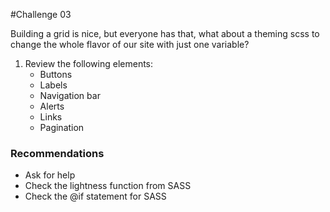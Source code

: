 #Challenge 03

Building a grid is nice, but everyone has that, what about a theming scss to change the whole flavor of our site with just one variable?

1. Review the following elements:
	* Buttons
	* Labels
	* Navigation bar
	* Alerts
	* Links
	* Pagination

### Recommendations

* Ask for help
* Check the lightness function from SASS
* Check the @if statement for SASS